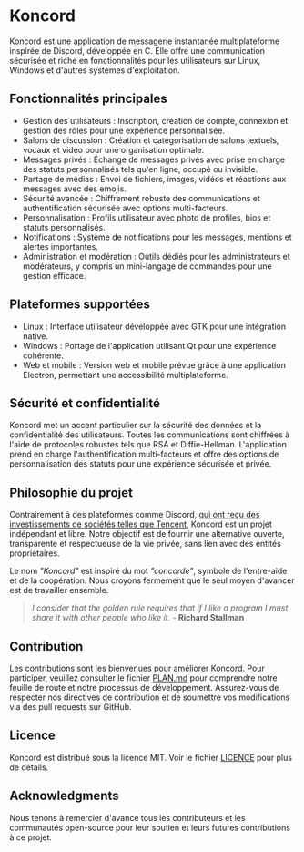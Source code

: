 # Koncord

Koncord est une application de messagerie instantanée multiplateforme inspirée de Discord, développée en C. Elle offre une communication sécurisée et riche en fonctionnalités pour les utilisateurs sur Linux, Windows et d'autres systèmes d'exploitation.

## Fonctionnalités principales

- Gestion des utilisateurs : Inscription, création de compte, connexion et gestion des rôles pour une expérience personnalisée.
- Salons de discussion : Création et catégorisation de salons textuels, vocaux et vidéo pour une organisation optimale.
- Messages privés : Échange de messages privés avec prise en charge des statuts personnalisés tels qu'en ligne, occupé ou invisible.
- Partage de médias : Envoi de fichiers, images, vidéos et réactions aux messages avec des emojis.
- Sécurité avancée : Chiffrement robuste des communications et authentification sécurisée avec options multi-facteurs.
- Personnalisation : Profils utilisateur avec photo de profiles, bios et statuts personnalisés.
- Notifications : Système de notifications pour les messages, mentions et alertes importantes.
- Administration et modération : Outils dédiés pour les administrateurs et modérateurs, y compris un mini-langage de commandes pour une gestion efficace.

## Plateformes supportées

- Linux : Interface utilisateur développée avec GTK pour une intégration native.
- Windows : Portage de l'application utilisant Qt pour une expérience cohérente.
- Web et mobile : Version web et mobile prévue grâce à une application Electron, permettant une accessibilité multiplateforme.

## Sécurité et confidentialité

Koncord met un accent particulier sur la sécurité des données et la confidentialité des utilisateurs. Toutes les communications sont chiffrées à l'aide de protocoles robustes tels que RSA et Diffie-Hellman. L'application prend en charge l'authentification multi-facteurs et offre des options de personnalisation des statuts pour une expérience sécurisée et privée.

## Philosophie du projet

Contrairement à des plateformes comme Discord, [qui ont reçu des investissements de sociétés telles que Tencent](https://en.wikipedia.org/wiki/Discord#History), Koncord est un projet indépendant et libre. Notre objectif est de fournir une alternative ouverte, transparente et respectueuse de la vie privée, sans lien avec des entités propriétaires.

Le nom _"Koncord"_ est inspiré du mot _"concorde"_, symbole de l'entre-aide et de la coopération. Nous croyons fermement que le seul moyen d'avancer est de travailler ensemble.

> _I consider that the golden rule requires that if I like a program I must share it with other people who like it._ - **Richard Stallman**

## Contribution

Les contributions sont les bienvenues pour améliorer Koncord. Pour participer, veuillez consulter le fichier [PLAN.md](PLAN.md) pour comprendre notre feuille de route et notre processus de développement. Assurez-vous de respecter nos directives de contribution et de soumettre vos modifications via des pull requests sur GitHub.

## Licence

Koncord est distribué sous la licence MIT. Voir le fichier [LICENCE](LICENCE) pour plus de détails.

## Acknowledgments

Nous tenons à remercier d'avance tous les contributeurs et les communautés open-source pour leur soutien et leurs futures contributions à ce projet.